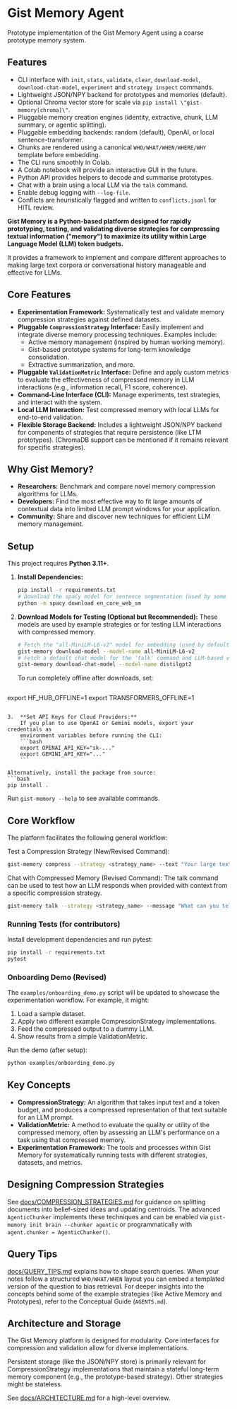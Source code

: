 # Gist Memory Agent

Prototype implementation of the Gist Memory Agent using a coarse prototype memory system.

## Features

- CLI interface with `init`, `stats`, `validate`, `clear`, `download-model`,
  `download-chat-model`, `experiment` and `strategy inspect` commands.
- Lightweight JSON/NPY backend for prototypes and memories (default).
- Optional Chroma vector store for scale via ``pip install \"gist-memory[chroma]\"``.
- Pluggable memory creation engines (identity, extractive, chunk, LLM summary, or agentic splitting).
- Pluggable embedding backends: random (default), OpenAI, or local sentence-transformer.
- Chunks are rendered using a canonical ``WHO/WHAT/WHEN/WHERE/WHY`` template before embedding.
- The CLI runs smoothly in Colab.
- A Colab notebook will provide an interactive GUI in the future.
- Python API provides helpers to decode and summarise prototypes.
- Chat with a brain using a local LLM via the `talk` command.
- Enable debug logging with `--log-file`.
- Conflicts are heuristically flagged and written to `conflicts.jsonl` for
  HITL review.


**Gist Memory is a Python-based platform designed for rapidly prototyping, testing, and validating diverse strategies for compressing textual information ("memory") to maximize its utility within Large Language Model (LLM) token budgets.**

It provides a framework to implement and compare different approaches to making large text corpora or conversational history manageable and effective for LLMs.

## Core Features

* **Experimentation Framework:** Systematically test and validate memory compression strategies against defined datasets.
* **Pluggable `CompressionStrategy` Interface:** Easily implement and integrate diverse memory processing techniques. Examples include:
    * Active memory management (inspired by human working memory).
    * Gist-based prototype systems for long-term knowledge consolidation.
    * Extractive summarization, and more.
* **Pluggable `ValidationMetric` Interface:** Define and apply custom metrics to evaluate the effectiveness of compressed memory in LLM interactions (e.g., information recall, F1 score, coherence).
* **Command-Line Interface (CLI):** Manage experiments, test strategies, and interact with the system.
* **Local LLM Interaction:** Test compressed memory with local LLMs for end-to-end validation.
* **Flexible Storage Backend:** Includes a lightweight JSON/NPY backend for components of strategies that require persistence (like LTM prototypes). (ChromaDB support can be mentioned if it remains relevant for specific strategies).

## Why Gist Memory?

* **Researchers:** Benchmark and compare novel memory compression algorithms for LLMs.
* **Developers:** Find the most effective way to fit large amounts of contextual data into limited LLM prompt windows for your application.
* **Community:** Share and discover new techniques for efficient LLM memory management.

## Setup

This project requires **Python 3.11+**.

1.  **Install Dependencies:**
    ```bash
    pip install -r requirements.txt
    # Download the spaCy model for sentence segmentation (used by some strategies/chunkers)
    python -m spacy download en_core_web_sm
    ```

2.  **Download Models for Testing (Optional but Recommended):**
    These models are used by example strategies or for testing LLM interactions with compressed memory.
    ```bash
    # Fetch the "all-MiniLM-L6-v2" model for embedding (used by default LTM components)
    gist-memory download-model --model-name all-MiniLM-L6-v2
    # Fetch a default chat model for the 'talk' command and LLM-based validation
    gist-memory download-chat-model --model-name distilgpt2
    ```
    To run completely offline after downloads, set:
    ```
export HF_HUB_OFFLINE=1
export TRANSFORMERS_OFFLINE=1
```

3.  **Set API Keys for Cloud Providers:**
    If you plan to use OpenAI or Gemini models, export your credentials as
    environment variables before running the CLI:
    ```bash
    export OPENAI_API_KEY="sk-..."
    export GEMINI_API_KEY="..."
    ```

Alternatively, install the package from source:
```bash
pip install .
```
Run `gist-memory --help` to see available commands.

## Core Workflow
The platform facilitates the following general workflow:



Test a Compression Strategy (New/Revised Command):
```bash
gist-memory compress --strategy <strategy_name> --text "Your large text here..." --budget 500
```

Chat with Compressed Memory (Revised Command): The talk command can be used to test how an LLM responds when provided with context from a specific compression strategy.
```bash
gist-memory talk --strategy <strategy_name> --message "What can you tell me based on the compressed context?"
```

### Running Tests (for contributors)
Install development dependencies and run pytest:
```bash
pip install -r requirements.txt
pytest
```

### Onboarding Demo (Revised)
The `examples/onboarding_demo.py` script will be updated to showcase the experimentation workflow. For example, it might:

1. Load a sample dataset.
2. Apply two different example CompressionStrategy implementations.
3. Feed the compressed output to a dummy LLM.
4. Show results from a simple ValidationMetric.

Run the demo (after setup):
```bash
python examples/onboarding_demo.py
```

## Key Concepts

* **CompressionStrategy:** An algorithm that takes input text and a token budget, and produces a compressed representation of that text suitable for an LLM prompt.
* **ValidationMetric:** A method to evaluate the quality or utility of the compressed memory, often by assessing an LLM's performance on a task using that compressed memory.
* **Experimentation Framework:** The tools and processes within Gist Memory for systematically running tests with different strategies, datasets, and metrics.

## Designing Compression Strategies

See [docs/COMPRESSION_STRATEGIES.md](docs/COMPRESSION_STRATEGIES.md) for guidance on splitting documents into belief-sized ideas and updating centroids. The advanced `AgenticChunker` implements these techniques and can be enabled via `gist-memory init brain --chunker agentic` or programmatically with `agent.chunker = AgenticChunker()`.

## Query Tips

[docs/QUERY_TIPS.md](docs/QUERY_TIPS.md) explains how to shape search queries. When your notes follow a structured `WHO/WHAT/WHEN` layout you can embed a templated version of the question to bias retrieval.
For deeper insights into the concepts behind some of the example strategies (like Active Memory and Prototypes), refer to the Conceptual Guide (`AGENTS.md`).

## Architecture and Storage

The Gist Memory platform is designed for modularity. Core interfaces for compression and validation allow for diverse implementations.

Persistent storage (like the JSON/NPY store) is primarily relevant for CompressionStrategy implementations that maintain a stateful long-term memory component (e.g., the prototype-based strategy). Other strategies might be stateless.

See [docs/ARCHITECTURE.md](docs/ARCHITECTURE.md) for a high-level overview.

